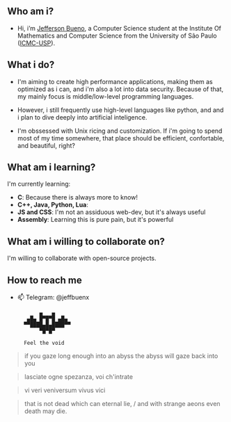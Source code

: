 ## Who am i?

- Hi, i’m [Jefferson Bueno](https://www.github.com/jeffbuenx), a Computer Science student at the Institute Of Mathematics and Computer Science from the University of São Paulo ([ICMC-USP](https://www.icmc.usp.br/en/about)).

## What i do?

- I'm aiming to create high performance applications, making them as optimized as i can, and i'm also a lot into data security. Because of that, my mainly focus is middle/low-level programming languages.

- However, i still frequently use high-level languages like python, and and i plan to dive deeply into artificial inteligence.

- I'm obssessed with Unix ricing and customization. If i'm going to spend most of my time somewhere, that place should be efficient, confortable, and beautiful, right?

## What am i learning?
I'm currently learning: 
- **C**: Because there is always more to know!
- **C++, Java, Python, Lua**:
- **JS and CSS**: I'm not an assiduous web-dev, but it's always useful
- **Assembly**: Learning this is pure pain, but it's powerful

## What am i willing to collaborate on?
I'm willing to collaborate with open-source projects.


## How to reach me
- 📫 Telegram: @jeffbuenx


             ▄   ▄
         ▄█▄ █▀█▀█ ▄█▄
        ▀▀████▄█▄████▀▀
             ▀█▀█▀

        Feel the void

>if you gaze long enough into an abyss the abyss will gaze back into you
    
>lasciate ogne spezanza, voi ch'intrate
  
>vi veri veniversum vivus vici
    
>that is not dead which can eternal lie, / and with strange aeons even death may die.
